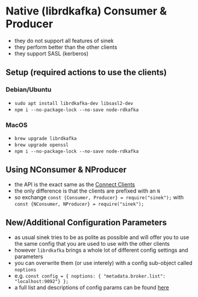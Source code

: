 # Native (librdkafka) Consumer & Producer

- they do not support all features of sinek
- they perform better than the other clients
- they support SASL (kerberos)

## Setup (required actions to use the clients)

### Debian/Ubuntu
- `sudo apt install librdkafka-dev libsasl2-dev`
- `npm i --no-package-lock --no-save node-rdkafka`

### MacOS
- `brew upgrade librdkafka`
- `brew upgrade openssl`
- `npm i --no-package-lock --no-save node-rdkafka`

## Using NConsumer & NProducer

- the API is the exact same as the [Connect Clients](../connect)
- the only difference is that the clients are prefixed with an `N`
- so exchange `const {Consumer, Producer} = require("sinek");` with `const {NConsumer, NProducer} = require("sinek");`

## New/Additional Configuration Parameters

- as usual sinek tries to be as polite as possible and will offer you to use the same
config that you are used to use with the other clients
- however `librdkafka` brings a whole lot of different config settings and parameters
- you can overwrite them (or use interely) with a config sub-object called `noptions`
- e.g. `const config = { noptions: { "metadata.broker.list": "localhost:9092"} };`
- a full list and descriptions of config params can be found [here](https://github.com/edenhill/librdkafka/blob/0.9.5.x/CONFIGURATION.md)
